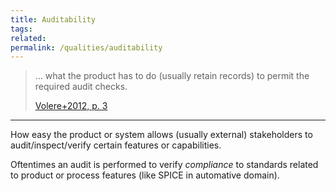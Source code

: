 ```yaml
---
title: Auditability
tags: 
related: 
permalink: /qualities/auditability
---
```



>... what the product has to do (usually retain records) to permit the required audit checks.
>
>[Volere+2012, p. 3](/references/#volere)


<hr class="with-no-margin"/>

How easy the product or system allows (usually external) stakeholders to audit/inspect/verify certain features or capabilities.

Oftentimes an audit is performed to verify _compliance_ to standards related to product or process features (like SPICE in automative domain).

